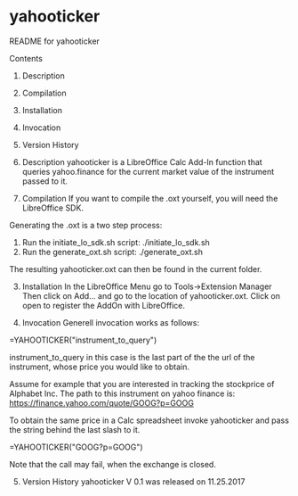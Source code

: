 # yahooticker
README for yahooticker

Contents
1. Description
2. Compilation
3. Installation
4. Invocation
5. Version History

1. Description
yahooticker is a LibreOffice Calc Add-In function that queries yahoo.finance
for the current market value of the instrument passed to it.

2. Compilation
If you want to compile the .oxt yourself, you will need the LibreOffice SDK.

Generating the .oxt is a two step process:
1. Run the initiate_lo_sdk.sh script: ./initiate_lo_sdk.sh
2. Run the generate_oxt.sh script: ./generate_oxt.sh

The resulting yahooticker.oxt can then be found in the current folder.

3. Installation
In the LibreOffice Menu go to Tools->Extension Manager
Then click on Add... and go to the location of yahooticker.oxt. Click on open
to register the AddOn with LibreOffice.

4. Invocation
Generell invocation works as follows:

=YAHOOTICKER("instrument_to_query")

instrument_to_query in this case is the last part of the the url of the instrument, whose price you would like to obtain.

Assume for example that you are interested in tracking the stockprice of Alphabet Inc.
The path to this instrument on yahoo finance is: 
https://finance.yahoo.com/quote/GOOG?p=GOOG

To obtain the same price in a Calc spreadsheet invoke yahooticker and pass the
string behind the last slash to it.

=YAHOOTICKER("GOOG?p=GOOG")

Note that the call may fail, when the exchange is closed.

5. Version History
yahooticker V 0.1 was released on 11.25.2017
